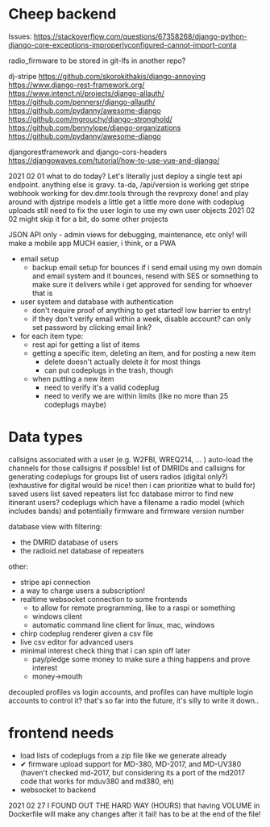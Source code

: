 # Cheep backend

Issues:
https://stackoverflow.com/questions/67358268/django-python-django-core-exceptions-improperlyconfigured-cannot-import-conta

radio_firmware to be stored in git-lfs in another repo?

dj-stripe
https://github.com/skorokithakis/django-annoying
https://www.django-rest-framework.org/
https://www.intenct.nl/projects/django-allauth/
  https://github.com/pennersr/django-allauth/
https://github.com/pydanny/awesome-django
https://github.com/mgrouchy/django-stronghold/
https://github.com/bennylope/django-organizations
https://github.com/pydanny/awesome-django

djangorestframework and django-cors-headers
https://djangowaves.com/tutorial/how-to-use-vue-and-django/

2021 02 01
  what to do today?
  Let's literally just deploy a single test api endpoint. anything else is gravy.
  ta-da, /api/version is working
  get stripe webhook working for dev.dmr.tools through the revproxy
  done!
  and play around with djstripe models a little
  get a little more done with codeplug uploads
  still need to fix the user login to use my own user objects
2021 02 02
  might skip it for a bit, do some other projects


JSON API only - admin views for debugging, maintenance, etc only!
will make a mobile app MUCH easier, i think, or a PWA

* email setup
  * backup email setup for bounces
    if i send email using my own domain and email system and it bounces,
    resend with SES or somnething to make sure it delivers while i get
    approved for sending for whoever that is
* user system and database with authentication
  * don't require proof of anything to get started! low barrier to entry!
  * if they don't verify email within a week, disable account? can only set password by clicking email link?
* for each item type:
  * rest api for getting a list of items
  * getting a specific item, deleting an item, and for posting a new item
    * delete doesn't actually delete it for most things
    * can put codeplugs in the trash, though
  * when putting a new item
    * need to verify it's a valid codeplug
    * need to verify we are within limits (like no more than 25 codeplugs maybe)

# Data types
callsigns associated with a user (e.g. W2FBI, WREQ214, ... )
	auto-load the channels for those callsigns if possible!
list of DMRIDs and callsigns for generating codeplugs for groups
list of users radios (digital only?)(exhaustive for digital would be nice! then i can prioritize what to build for)
saved users list
saved repeaters list
fcc database mirror to find new itinerant users?
codeplugs
	which have a filename
	a radio model (which includes bands) and potentially firmware and firmware version number

database view with filtering:
* the DMRID database of users
* the radioid.net database of repeaters


other:
* stripe api connection
* a way to charge users a subscription!
* realtime websocket connection to some frontends
  * to allow for remote programming, like to a raspi or something
  * windows client
  * automatic command line client for linux, mac, windows
* chirp codeplug renderer given a csv file
* live csv editor for advanced users
* minimal interest check thing that i can spin off later
  * pay/pledge some money to make sure a thing happens and prove interest
  * money-\>mouth

decoupled profiles vs login accounts, and profiles can have multiple
login accounts to control it?
that's so far into the future, it's silly to write it down..

# frontend needs

* load lists of codeplugs from a zip file like we generate already
* ✔	firmware upload support for MD-380, MD-2017, and MD-UV380  (haven't checked md-2017, but considering its a port of the md2017 code that works for mduv380 and md380, eh)
* websocket to backend


2021 02 27
I FOUND OUT THE HARD WAY (HOURS) that having VOLUME in Dockerfile will make any changes after it fail!
has to be at the end of the file!
